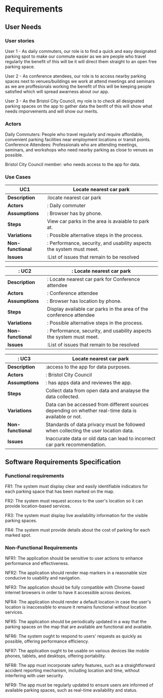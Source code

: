 # Requirements

## User Needs

### User stories


User 1 - As daily commuters, our role is to find a quick and easy designated parking spot to make our commute easier as we are people who travel regularly the benefit of this will be it will direct them straight to an open free parking space.


User 2 - As conference atendees, our role is to  access nearby parking spaces next to venues/buildings we work at attend meetings and seminars as we are proffesionals working the benefit of this will be keeping people satisfied which will spread awarness about our app.


User 3 - As the Bristol City Council, my role is to check all designated parking spaces on the app to gather data the benfit of this will show what needs imporvements and will show our merits.

### Actors
Daily Commuters: People who travel regularly and require affordable, convenient parking facilities near employment locations or transit points.
Conference Attendees: Professionals who are attending meetings, seminars, and workshops who need nearby parking as close to venues as possible. 

Bristol City Council member: who needs access to the app for data.

### Use Cases






|  UC1  |  Locate nearest car park | 
| -------------------------------------- | ------------------- |
| **Description** | :locate nearest car park |
| **Actors** | : Daily commuter |
| **Assumptions** | : Browser has by phone.
| **Steps** |  View car parks in the area is avaiable to park at.
| **Variations** | : Possible alternative steps in the process. |
| **Non-functional** | : Performance, security, and usability aspects the system must meet. |
| **Issues** | :List of issues that remain to be resolved |





| : UC2  | : Locate nearest car park | 
| -------------------------------------- | ------------------- |
| **Description** | : Locate nearest car park for Conference attendee |
| **Actors** | : Conference attendee |
| **Assumptions** | : Browser has location by phone.
| **Steps** |  Display available car parks in the area of the conference attendee
| **Variations** | : Possible alternative steps in the process. |
| **Non-functional** | : Performance, security, and usability aspects the system must meet. |
| **Issues** | :List of issues that remain to be resolved |



| : UC3 |  Locate nearest car park | 
| -------------------------------------- | ------------------- |
| **Description** | :access to the app for data purposes. |
| **Actors** | : Bristol City Council |
| **Assumptions** | : has apps data and reviewes the app.
| **Steps** | Collect data from open data and analayse the data collected.
| **Variations** | Data can be accessed from different sources depending on whether real-time data is available or not.
| **Non-functional** | Standards of data privacy must be followed when collecting the user location data.
| **Issues** | Inaccurate data or old data can lead to incorrect car park recommendation. 






    








## Software Requirements Specification
### Functional requirements
FR1: The system must display clear and easily identifiable indicators for each parking space that has been marked on the map.

FR2: The system must request access to the user's location so it can provide location-based services.

FR3: The system must display live availability information for the visible parking spaces.

FR4: The system must provide details about the cost of parking for each marked spot.



### Non-Functional Requirements
NFR1: The application should be sensitive to user actions to enhance performance and effectiveness.

NFR2: The application should render map markers in a reasonable size conducive to usability and navigation.

NFR3: The application should be fully compatible with Chrome-based internet browsers in order to have it accessible across devices.

NFR4: The application should render a default location in case the user's location is inaccessible to ensure it remains functional without location services.

NFR5: The application should be periodically updated in a way that the parking spaces on the map that are available are functional and available.

NFR6: The system ought to respond to users' requests as quickly as possible, offering performance efficiency.

NFR7: The application ought to be usable on various devices like mobile phones, tablets, and desktops, offering portability.

NFR8: The app must incorporate safety features, such as a straightforward accident reporting mechanism, including location and time, without interfering with user security.

NFR9: The app must be regularly updated to ensure users are informed of available parking spaces, such as real-time availability and status.

